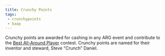 ```yaml
---
title: Crunchy Points
tags:
 - crunchypoints
 - baap
---
```


Crunchy points are awarded for cashing in any ARG event and contribute to the
[Best All-Around Player](/tags/baap) contest.  Crunchy points are named for
their inventor and steward, Steve &ldquo;Crunch&rdquo; Daniel.

